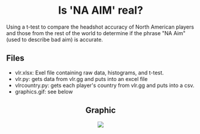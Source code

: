 <h1 align="center"> Is 'NA AIM' real?
</h1>

Using a t-test to compare the headshot accuracy of North American players and those from the rest of the world to determine if the phrase "NA Aim" (used to describe bad aim) is accurate.

## Files
- vlr.xlsx: Exel file containing raw data, histograms, and t-test.
- vlr.py: gets data from vlr.gg and puts into an excel file
- vlrcountry.py: gets each player's country from vlr.gg and puts into a csv.
- graphics.gif: see below

<h2 align="center">
Graphic
</h2>
<p align="center">
<img src="https://github.com/kxmii/VLR-Aim-Analysis/blob/main/visualization.gif">
</p>

